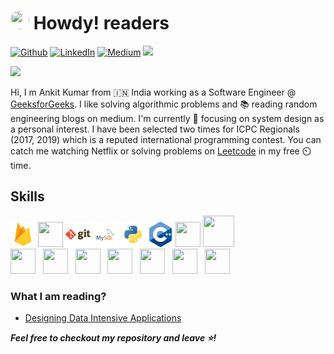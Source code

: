 <h1><img src="https://media.giphy.com/media/T9uDcSZiPElXQopwWr/giphy.gif" width=30 height=30px style="border-radius:50%;"> Howdy! readers </h1>

<a href="https://github.com/masterbios" target="_blank"><img alt="Github" src="https://img.shields.io/badge/GitHub-%2312100E.svg?&style=for-the-badge&logo=Github&logoColor=white" /></a>
<a href="https://www.linkedin.com/in/ankit-kumar-97b301158/" target="_blank"><img alt="LinkedIn" src="https://img.shields.io/badge/linkedin-%230077B5.svg?&style=for-the-badge&logo=linkedin&logoColor=white" /></a>
<a href="https://medium.com/@ankitkp88534" target="_blank"><img alt="Medium" src="https://img.shields.io/badge/medium-%2312100E.svg?&style=for-the-badge&logo=medium&logoColor=white" /></a>
<img src="https://visitor-badge.glitch.me/badge?page_id=masterbios.masterbios" height=29>

<img src="https://media.giphy.com/media/ZVik7pBtu9dNS/source.gif" width=auto height=auto>
<br>

Hi, I m Ankit Kumar from 🇮🇳 India working as a Software Engineer @ <a href="https://www.geeksforgeeks.org/" target="_blank">GeeksforGeeks</a>. I like solving algorithmic problems and  📚 reading random engineering blogs on medium. I'm currently 🌱 focusing on system design as a personal interest. I have been selected two times for ICPC Regionals (2017, 2019) which is a reputed international programming contest. You can catch me watching Netflix or solving problems on <a href="https://leetcode.com/masterbios/" target="_blank">Leetcode</a> in my free ⏲️ time.

## Skills
<img src="https://raw.githubusercontent.com/github/explore/80688e429a7d4ef2fca1e82350fe8e3517d3494d/topics/firebase/firebase.png" width="40" height="40">&nbsp;<img src="https://www.techbaz.org/Course/img/c-logo.png" width="40" height="40">&nbsp;<img src="https://raw.githubusercontent.com/github/explore/80688e429a7d4ef2fca1e82350fe8e3517d3494d/topics/git/git.png" width="40" height="40">&nbsp;<img src="https://raw.githubusercontent.com/github/explore/80688e429a7d4ef2fca1e82350fe8e3517d3494d/topics/mysql/mysql.png" width="40" height="40">&nbsp;<img src="https://raw.githubusercontent.com/github/explore/80688e429a7d4ef2fca1e82350fe8e3517d3494d/topics/python/python.png" width="40" height="40">&nbsp;<img src="https://raw.githubusercontent.com/github/explore/80688e429a7d4ef2fca1e82350fe8e3517d3494d/topics/cpp/cpp.png" width="40" height="40">&nbsp;<img src="https://i.pinimg.com/originals/e9/94/61/e99461fdd5b3db8bdb3081d8acf5e524.png" width="40" height="40">&nbsp;<img src="https://cdn.vox-cdn.com/thumbor/YHfKvMFzpSu_j2AY8KoMefG6rTY=/1400x1050/filters:format(jpeg)/cdn.vox-cdn.com/uploads/chorus_asset/file/19086219/Android_logo_stacked__RGB_.jpg" width="50" height="50">
&nbsp;    
<img src="https://png.pngtree.com/png-clipart/20190630/original/pngtree-xml-file-document-icon-png-image_4166301.jpg" width="40" height="40">
&nbsp;
<img src="https://www.kindpng.com/picc/m/78-788134_javascript-logo-hd-png-download.png" width="40" height="40">
&nbsp;
<img src="https://www.freepnglogos.com/uploads/linux-png/difference-between-linux-and-window-operating-system-3.png" width="40" height="40">
&nbsp;
<img src="https://cdn.freebiesupply.com/logos/large/2x/php-1-logo-png-transparent.png" width="40" height="40">
&nbsp;
<img src="https://www.iconfinder.com/data/icons/scripting-and-programming-languages/512/JQuery_logo-512.png" width="40" height="40">
&nbsp;
<img src="https://cdn.pixabay.com/photo/2017/08/05/11/16/logo-2582748_640.png" width="40" height="40">
&nbsp;
<img src="https://img.favpng.com/13/12/20/logo-cascading-style-sheets-html-css-design-and-build-web-sites-css-1-graphic-design-png-favpng-DFW4rjy45QuMiuj81hV2HhPU6.jpg" width="40" height="40">
&nbsp;
<h3>What I am reading?</h3>
<ul>
<li> <a href="https://dataintensive.net/" target="_blank">Designing Data Intensive Applications </a></li>
</ul>

***Feel free to checkout my repository and leave ⭐!***
